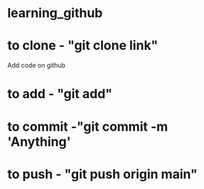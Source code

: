 # learning_github
# to clone - "git clone link"
Add code on github

# to add - "git add"
# to commit -"git commit -m 'Anything'
# to push - "git push origin main"

